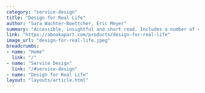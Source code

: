 ```yaml
---
category: "service-design"
title: "Design for Real Life"
author: "Sara Wachter-Boettcher, Eric Meyer"
summary: "Accessible, insightful and short read. Includes a number of case studies showcasing just why inclusive and compassionate thinking is instrumental in designing services."
link: "https://abookapart.com/products/design-for-real-life"
image_url: "design-for-real-life.jpeg"
breadcrumbs:
- name: "Home"
  link: "/"
- name: "Service Design"
  link: "/#service-design"
- name: "Design for Real Life"
layout: "layouts/article.html"
---
```

